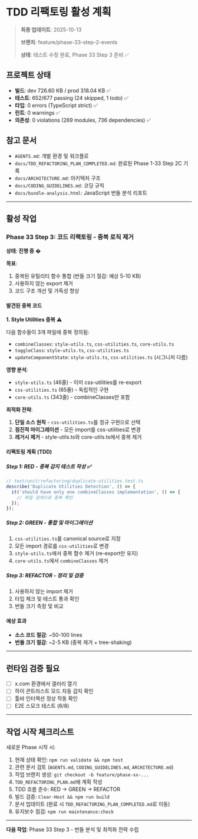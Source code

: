 # TDD 리팩토링 활성 계획

> **최종 업데이트**: 2025-10-13
>
> **브랜치**: feature/phase-33-step-2-events
>
> **상태**: 테스트 수정 완료, Phase 33 Step 3 준비 ✅

## 프로젝트 상태

- **빌드**: dev 726.60 KB / prod 318.04 KB ✅
- **테스트**: 652/677 passing (24 skipped, 1 todo) ✅
- **타입**: 0 errors (TypeScript strict) ✅
- **린트**: 0 warnings ✅
- **의존성**: 0 violations (269 modules, 736 dependencies) ✅

## 참고 문서

- `AGENTS.md`: 개발 환경 및 워크플로
- `docs/TDD_REFACTORING_PLAN_COMPLETED.md`: 완료된 Phase 1-33 Step 2C 기록
- `docs/ARCHITECTURE.md`: 아키텍처 구조
- `docs/CODING_GUIDELINES.md`: 코딩 규칙
- `docs/bundle-analysis.html`: JavaScript 번들 분석 리포트

---

## 활성 작업

### Phase 33 Step 3: 코드 리팩토링 - 중복 로직 제거

**상태**: **진행 중** �

**목표**:

1. 중복된 유틸리티 함수 통합 (번들 크기 절감: 예상 5-10 KB)
2. 사용하지 않는 export 제거
3. 코드 구조 개선 및 가독성 향상

#### 발견된 중복 코드

**1. Style Utilities 중복** ⚠️

다음 함수들이 3개 파일에 중복 정의됨:

- `combineClasses`: `style-utils.ts`, `css-utilities.ts`, `core-utils.ts`
- `toggleClass`: `style-utils.ts`, `css-utilities.ts`
- `updateComponentState`: `style-utils.ts`, `css-utilities.ts` (시그니처 다름)

**영향 분석**:

- `style-utils.ts` (46줄) - 이미 css-utilities를 re-export
- `css-utilities.ts` (65줄) - 독립적인 구현
- `core-utils.ts` (343줄) - combineClasses만 포함

**최적화 전략**:

1. **단일 소스 원칙** - `css-utilities.ts`를 정규 구현으로 선택
2. **점진적 마이그레이션** - 모든 import를 css-utilities로 변경
3. **레거시 제거** - style-utils.ts와 core-utils.ts에서 중복 제거

#### 리팩토링 계획 (TDD)

##### Step 1: RED - 중복 감지 테스트 작성 ✅

```typescript
// test/unit/refactoring/duplicate-utilities.test.ts
describe('Duplicate Utilities Detection', () => {
  it('should have only one combineClasses implementation', () => {
    // 파일 검색으로 중복 확인
  });
});
```

##### Step 2: GREEN - 통합 및 마이그레이션

1. `css-utilities.ts`를 canonical source로 지정
2. 모든 import 경로를 `css-utilities`로 변경
3. `style-utils.ts`에서 중복 함수 제거 (re-export만 유지)
4. `core-utils.ts`에서 `combineClasses` 제거

##### Step 3: REFACTOR - 정리 및 검증

1. 사용하지 않는 import 제거
2. 타입 체크 및 테스트 통과 확인
3. 번들 크기 측정 및 비교

#### 예상 효과

- **소스 코드 절감**: ~50-100 lines
- **번들 크기 절감**: ~2-5 KB (중복 제거 + tree-shaking)

---

## 런타임 검증 필요

- [ ] x.com 환경에서 갤러리 열기
- [ ] 하이 콘트라스트 모드 자동 감지 확인
- [ ] 툴바 인터랙션 정상 작동 확인
- [ ] E2E 스모크 테스트 (8/8)

---

## 작업 시작 체크리스트

새로운 Phase 시작 시:

1. 현재 상태 확인: `npm run validate && npm test`
2. 관련 문서 검토 (`AGENTS.md`, `CODING_GUIDELINES.md`, `ARCHITECTURE.md`)
3. 작업 브랜치 생성: `git checkout -b feature/phase-xx-...`
4. `TDD_REFACTORING_PLAN.md`에 계획 작성
5. TDD 흐름 준수: RED → GREEN → REFACTOR
6. 빌드 검증: `Clear-Host && npm run build`
7. 문서 업데이트 (완료 시 `TDD_REFACTORING_PLAN_COMPLETED.md`로 이동)
8. 유지보수 점검: `npm run maintenance:check`

---

**다음 작업**: Phase 33 Step 3 - 번들 분석 및 최적화 전략 수립
